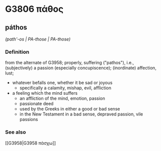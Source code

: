 # G3806 πάθος

## páthos

_(path'-os | PA-those | PA-those)_

### Definition

from the alternate of G3958; properly, suffering ("pathos"), i.e., (subjectively) a passion (especially concupiscence); (inordinate) affection, lust; 

- whatever befalls one, whether it be sad or joyous
  - specifically a calamity, mishap, evil, affliction
- a feeling which the mind suffers
  - an affliction of the mind, emotion, passion
  - passionate deed
  - used by the Greeks in either a good or bad sense
  - in the New Testament in a bad sense, depraved passion, vile passions

### See also

[[G3958|G3958 πάσχω]]
